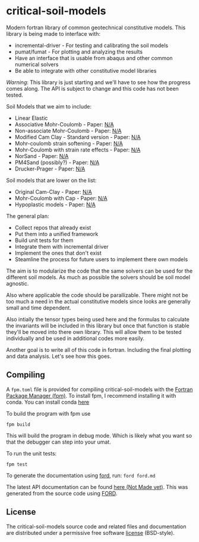 # critical-soil-models
Modern fortran library of common geotechnical constitutive models. This library is being made to interface with:
* incremental-driver - For testing and calibrating the soil models
* pumat/fumat - For plotting and analyzing the results
* Have an interface that is usable from abaqus and other common numerical solvers
* Be able to integrate with other constitutive model libraries

*Warning*: This library is just starting and we'll have to see how the progress comes along. The API is subject to change and this code has not been tested.

Soil Models that we aim to include:
* Linear Elastic
* Associative Mohr-Coulomb - Paper: [N/A]()
* Non-associate Mohr-Coulomb - Paper: [N/A]()
* Modified Cam Clay - Standard version - Paper: [N/A]()
* Mohr-coulomb strain softening - Paper: [N/A]()
* Mohr-Coulomb with strain rate effects - Paper: [N/A]()
* NorSand - Paper: [N/A]()
* PM4Sand (possibly?) - Paper: [N/A]()
* Drucker-Prager - Paper: [N/A]()


Soil models that are lower on the list:
* Original Cam-Clay - Paper: [N/A]()
* Mohr-Coulomb with Cap - Paper: [N/A]()
* Hypoplastic models - Paper: [N/A]()

The general plan:
* Collect repos that already exist
* Put them into a unified framework
* Build unit tests for them
* Integrate them with incremental driver
* Implement the ones that don't exist
* Steamline the process for future users to implement there own models

The aim is to modularize the code that the same solvers can be used for the different soil models. As much as possible the solvers should be soil model agnostic.

Also where applicable the code should be parallizable. There might not be too much a need in the actual constitutive models since looks are generally small and time dependent.

Also intially the tensor types being used here and the formulas to calculate the invariants will be included in this library but once that function is stable they'll be moved into there own library. This will allow them to be tested individually and be used in additional codes more easily.

Another goal is to write all of this code in fortran. Including the final plotting and data analysis. Let's see how this goes.

## Compiling
A `fpm.toml` file is provided for compiling critical-soil-models with the [Fortran Package Manager (fpm)](https://github.com/fortran-lang/fpm). To install fpm, I recommend installing it with conda. You can install conda [here](https://www.anaconda.com/docs/getting-started/miniconda/install) 

To build the program with fpm use
```
fpm build
```

This will build the program in debug mode. Which is likely what you want so that the debugger can step into your umat.

To run the unit tests:

```
fpm test
```

To generate the documentation using [ford](https://github.com/Fortran-FOSS-Programmers/ford), run: ```ford ford.md```


The latest API documentation can be found [here (Not Made yet)](). This was generated from the source code using [FORD](https://github.com/Fortran-FOSS-Programmers/ford).

## License

The critical-soil-models source code and related files and documentation are distributed under a permissive free software [license](https://github.com/CriticalSoilModels/Incremental_Driver/LICENSE) (BSD-style).

